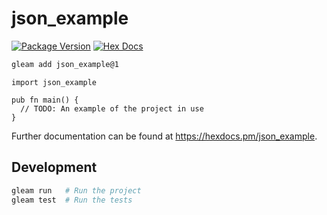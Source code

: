# json_example

[![Package Version](https://img.shields.io/hexpm/v/json_example)](https://hex.pm/packages/json_example)
[![Hex Docs](https://img.shields.io/badge/hex-docs-ffaff3)](https://hexdocs.pm/json_example/)

```sh
gleam add json_example@1
```
```gleam
import json_example

pub fn main() {
  // TODO: An example of the project in use
}
```

Further documentation can be found at <https://hexdocs.pm/json_example>.

## Development

```sh
gleam run   # Run the project
gleam test  # Run the tests
```
